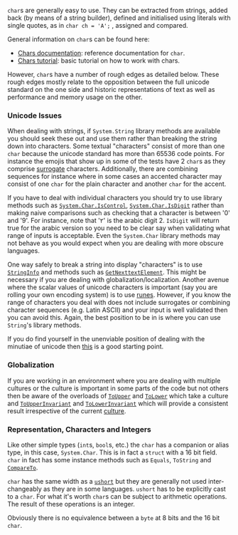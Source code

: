 `char`s are generally easy to use. They can be extracted from strings, added back
(by means of a string builder), defined and initialised using literals with single quotes, as in `char ch = 'A';`
, assigned and compared.

General information on `char`s can be found here:

- [Chars documentation][chars-docs]: reference documentation for `char`.
- [Chars tutorial][chars-tutorial]: basic tutorial on how to work with chars.

However, `char`s have a number of rough edges as detailed below.
These rough edges mostly relate to the opposition
between the full unicode standard on the one side and historic representations
of text as well as performance and memory usage on the other.

### Unicode Issues

When dealing with strings, if `System.String` library methods are available you should
seek these out and use them rather than breaking the string down into characters.
Some textual "characters" consist of more than one `char` because the unicode standard
has more than 65536 code points. For instance the emojis that show up in some
of the tests have 2 `char`s as they comprise [surrogate][surrogates] characters.
Additionally, there are combining sequences for instance where in some cases
an accented character may consist of one `char` for the plain character
and another `char` for the accent.

If you have to deal with individual characters you should try to use
library methods such as [`System.Char.IsControl`][is-control], [`System.Char.IsDigit`][is-digit]
rather than making naive comparisons such as checking that a character is
between '0' and '9'. For instance, note that '٢' is the arabic digit 2. `IsDigit`
will return true for the arabic version so you need to be clear say when validating
what range of inputs is acceptable. Even the `System.Char` library methods may not
behave as you would expect when you are dealing with more obscure languages.

One way safely to break a string into display "characters" is to use [`StringInfo`][string-info] and
methods such as [`GetNexttextElement`][get-next-text-element]. This might be necessary if you are
dealing with globalization/localization. Another avenue where the scalar values
of unicode characters is important (say you are rolling your own encoding system) is to use
[runes][runes]. However, if you know the range of characters
you deal with does not include surrogates or combining character sequences (e.g. Latin ASCII) and your input
is well validated then you can avoid this. Again, the best position to be in
is where you can use `String`'s library methods.

If you do find yourself in the unenviable position of dealing with the minutiae of unicode
then [this][char-encoding-net] is a good starting point.

### Globalization

If you are working in an environment where you are dealing with multiple cultures or
the culture is important in some parts of the code but not others then be
aware of the overloads of [`ToUpper`][to-upper] and [`ToLower`][to-lower] which take a culture and
[`ToUpperInvariant`][to-upper-invariant] and [`ToLowerInvariant`][to-lower-invariant] which will provide a consistent
result irrespective of the current [culture][culture-info].

### Representation, Characters and Integers

Like other simple types (`int`s, `bool`s, etc.) the `char` has a companion
or alias type, in this case, `System.Char`. This is in fact a `struct` with
a 16 bit field. `char` in fact has some instance methods such as
`Equals`, `ToString` and [`CompareTo`][compare-to].

`char` has the same width as a [`ushort`][uint16] but they are generally
not used inter-changeably as they are in some languages. `ushort` has
to be explicitly cast to a `char`. For what it's worth `char`s can
be subject to arithmetic operations. The result of these operations is an integer.

Obviously there is no equivalence between a `byte` at 8 bits and the 16 bit `char`.

[chars-docs]: https://docs.microsoft.com/en-us/dotnet/csharp/language-reference/builtin-types/char
[chars-tutorial]: https://csharp.net-tutorials.com/data-types/the-char-type/
[culture-info]: https://docs.microsoft.com/en-us/dotnet/api/system.globalization.cultureinfo?view=netcore-3.1
[uint16]: https://docs.microsoft.com/en-us/dotnet/api/system.uint16?view=netcore-3.1
[string-info]: https://docs.microsoft.com/en-us/dotnet/api/system.globalization.stringinfo?view=netcore-3.1
[runes]: https://docs.microsoft.com/en-us/dotnet/api/system.text.rune?view=netcore-3.1
[char-encoding-net]: https://docs.microsoft.com/en-us/dotnet/standard/base-types/character-encoding-introduction
[surrogates]: https://docs.microsoft.com/en-us/dotnet/api/system.char.issurrogate?view=netcore-3.1
[is-control]: https://docs.microsoft.com/en-us/dotnet/api/system.char.iscontrol?view=netcore-3.1
[to-upper]: https://docs.microsoft.com/en-us/dotnet/api/system.char.toupper?view=netcore-3.1#System_Char_ToUpper_System_Char_System_Globalization_CultureInfo_
[to-lower]: https://docs.microsoft.com/en-us/dotnet/api/system.char.tolower?view=netcore-3.1#System_Char_ToLower_System_Char_System_Globalization_CultureInfo_
[to-upper-invariant]: https://docs.microsoft.com/en-us/dotnet/api/system.char.toupperinvariant?view=netcore-3.1
[to-lower-invariant]: https://docs.microsoft.com/en-us/dotnet/api/system.char.tolowerinvariant?view=netcore-3.1
[is-digit]: https://docs.microsoft.com/en-us/dotnet/api/system.char.isdigit?view=netcore-3.1
[get-next-text-element]: https://docs.microsoft.com/en-us/dotnet/api/system.globalization.stringinfo.getnexttextelement?view=netcore-3.1
[compare-to]: https://docs.microsoft.com/en-us/dotnet/api/system.char.compareto?view=netcore-3.1
